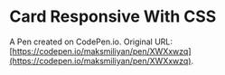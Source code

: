 # Card Responsive With CSS

A Pen created on CodePen.io. Original URL: [https://codepen.io/maksmiliyan/pen/XWXxwzq](https://codepen.io/maksmiliyan/pen/XWXxwzq).



